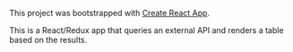 This project was bootstrapped with [Create React App](https://github.com/facebook/create-react-app).

This is a React/Redux app that queries an external API and renders a table based on the results. 
